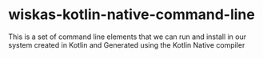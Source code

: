 # wiskas-kotlin-native-command-line
This is a set of command line elements that we can run and install in our system created in Kotlin and Generated using the Kotlin Native compiler
